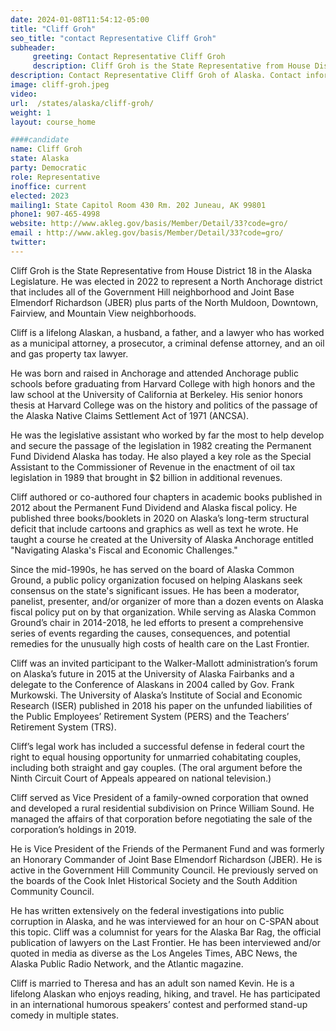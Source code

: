 ```yaml
---
date: 2024-01-08T11:54:12-05:00
title: "Cliff Groh"
seo_title: "contact Representative Cliff Groh"
subheader:
     greeting: Contact Representative Cliff Groh
     description: Cliff Groh is the State Representative from House District 18 in the Alaska Legislature. He was elected in 2022 to represent a North Anchorage district that includes all of the Government Hill neighborhood and Joint Base Elmendorf Richardson (JBER) plus parts of the North Muldoon, Downtown, Fairview, and Mountain View neighborhoods.
description: Contact Representative Cliff Groh of Alaska. Contact information for Cliff Groh includes email address, phone number, and mailing address.
image: cliff-groh.jpeg
video:
url:  /states/alaska/cliff-groh/
weight: 1
layout: course_home

####candidate
name: Cliff Groh
state: Alaska
party: Democratic
role: Representative
inoffice: current
elected: 2023
mailing1: State Capitol Room 430 Rm. 202 Juneau, AK 99801
phone1: 907-465-4998
website: http://www.akleg.gov/basis/Member/Detail/33?code=gro/
email : http://www.akleg.gov/basis/Member/Detail/33?code=gro/
twitter:
---
```


Cliff Groh is the State Representative from House District 18 in the Alaska Legislature. He was elected in 2022 to represent a North Anchorage district that includes all of the Government Hill neighborhood and Joint Base Elmendorf Richardson (JBER) plus parts of the North Muldoon, Downtown, Fairview, and Mountain View neighborhoods.

Cliff is a lifelong Alaskan, a husband, a father, and a lawyer who has worked as a municipal attorney, a prosecutor, a criminal defense attorney, and an oil and gas property tax lawyer.

He was born and raised in Anchorage and attended Anchorage public schools before graduating from Harvard College with high honors and the law school at the University of California at Berkeley. His senior honors thesis at Harvard College was on the history and politics of the passage of the Alaska Native Claims Settlement Act of 1971 (ANCSA).

He was the legislative assistant who worked by far the most to help develop and secure the passage of the legislation in 1982 creating the Permanent Fund Dividend Alaska has today. He also played a key role as the Special Assistant to the Commissioner of Revenue in the enactment of oil tax legislation in 1989 that brought in $2 billion in additional revenues.

Cliff authored or co-authored four chapters in academic books published in 2012 about the Permanent Fund Dividend and Alaska fiscal policy. He published three books/booklets in 2020 on Alaska’s long-term structural deficit that include cartoons and graphics as well as text he wrote. He taught a course he created at the University of Alaska Anchorage entitled "Navigating Alaska's Fiscal and Economic Challenges."

Since the mid-1990s, he has served on the board of Alaska Common Ground, a public policy organization focused on helping Alaskans seek consensus on the state's significant issues. He has been a moderator, panelist, presenter, and/or organizer of more than a dozen events on Alaska fiscal policy put on by that organization. While serving as Alaska Common Ground’s chair in 2014-2018, he led efforts to present a comprehensive series of events regarding the causes, consequences, and potential remedies for the unusually high costs of health care on the Last Frontier.

Cliff was an invited participant to the Walker-Mallott administration’s forum on Alaska’s future in 2015 at the University of Alaska Fairbanks and a delegate to the Conference of Alaskans in 2004 called by Gov. Frank Murkowski. The University of Alaska’s Institute of Social and Economic Research (ISER) published in 2018 his paper on the unfunded liabilities of the Public Employees’ Retirement System (PERS) and the Teachers’ Retirement System (TRS).

Cliff’s legal work has included a successful defense in federal court the right to equal housing opportunity for unmarried cohabitating couples, including both straight and gay couples. (The oral argument before the Ninth Circuit Court of Appeals appeared on national television.)

Cliff served as Vice President of a family-owned corporation that owned and developed a rural residential subdivision on Prince William Sound. He managed the affairs of that corporation before negotiating the sale of the corporation’s holdings in 2019.

He is Vice President of the Friends of the Permanent Fund and was formerly an Honorary Commander of Joint Base Elmendorf Richardson (JBER). He is active in the Government Hill Community Council. He previously served on the boards of the Cook Inlet Historical Society and the South Addition Community Council.

He has written extensively on the federal investigations into public corruption in Alaska, and he was interviewed for an hour on C-SPAN about this topic. Cliff was a columnist for years for the Alaska Bar Rag, the official publication of lawyers on the Last Frontier. He has been interviewed and/or quoted in media as diverse as the Los Angeles Times, ABC News, the Alaska Public Radio Network, and the Atlantic magazine.

Cliff is married to Theresa and has an adult son named Kevin. He is a lifelong Alaskan who enjoys reading, hiking, and travel. He has participated in an international humorous speakers’ contest and performed stand-up comedy in multiple states.
